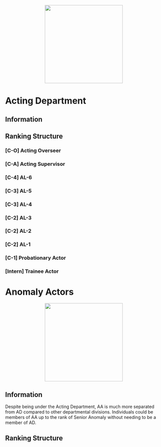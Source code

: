 <p align="center">
  <img src="/../main/Logos%20%26%20Emblems/corvus_ad.png" height="250" width="250"/></center>
</p>

# Acting Department

## Information

## Ranking Structure
### [C-O] Acting Overseer

### [C-A] Acting Supervisor

### [C-4] AL-6

### [C-3] AL-5

### [C-3] AL-4

### [C-2] AL-3

### [C-2] AL-2

### [C-2] AL-1

### [C-1] Probationary Actor

### [Intern] Trainee Actor

# Anomaly Actors

<p align="center">
  <img src="/../main/Logos%20%26%20Emblems/corvus_aa.png" height="250" width="250"/></center>
</p>

## Information
Despite being under the Acting Department, AA is much more separated from AD compared to other departmental divisions. Individuals could be members of AA up to the rank of Senior Anomaly without needing to be a member of AD. 

## Ranking Structure

